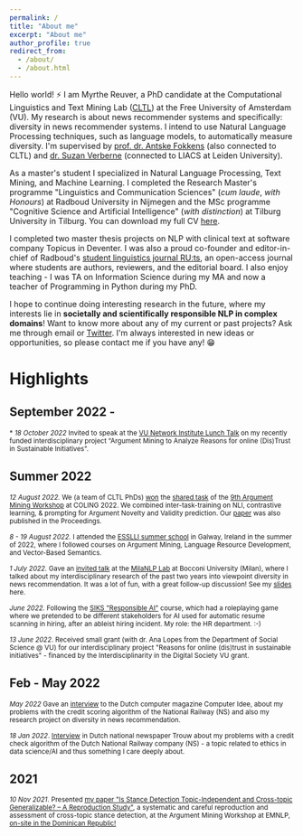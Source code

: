 ```yaml
---
permalink: /
title: "About me"
excerpt: "About me"
author_profile: true
redirect_from: 
  - /about/
  - /about.html
---
```

Hello world! ⚡ I am Myrthe Reuver, a PhD candidate at the Computational Linguistics and Text Mining Lab ([CLTL](http://www.cltl.nl/)) at the Free University of Amsterdam (VU). My research is about news recommender systems and specifically: diversity in news recommender systems. I intend to use Natural Language Processing techniques, such as language models, to automatically measure diversity. I'm supervised by [prof. dr. Antske Fokkens](http://wordpress.let.vupr.nl/antske/) (also connected to CLTL) and [dr. Suzan Verberne](http://liacs.leidenuniv.nl/~verbernes/) (connected to LIACS at Leiden University).

As a master's student I specialized in Natural Language Processing, Text Mining, and Machine Learning. I completed the Research Master's programme "Linguistics and Communication Sciences" (*cum laude*, *with Honours*) at Radboud University in Nijmegen and the MSc programme "Cognitive Science and Artificial Intelligence" (*with distinction*) at Tilburg University in Tilburg. You can download my full CV [here](/CV_now.pdf). 

I completed two master thesis projects on NLP with clinical text at software company Topicus in Deventer. I was also a proud co-founder and editor-in-chief of Radboud's [student linguistics journal RU:ts](http://ruts-journal.ruhosting.nl/), an open-access journal where students are authors, reviewers, and the editorial board. I also enjoy teaching - I was TA on Information Science during my MA and now a teacher of Programming in Python during my PhD.
<!-- 
I completed a research internship at the Meertens Institute in Amsterdam on automatic classification of urban legends, and also completed two Honours programmes (a one-year one on AI in Healthcare during my ReMA, and a two-year one on Text Mining during my BA). I love teaching as well, and worked as a Teaching Assistant at Radboud, teaching the seminars for the bachelor course ["Information Science"](https://www.ru.nl/courseguides/arts/courses/ba/ibc/b1/let-ciwb158-ibc/).  -->

<!---This internship led to a [conference presentation at DHBenelux 2019](http://2019.dhbenelux.org/wp-content/uploads/sites/13/2019/08/DH_Benelux_2019_paper_69.pdf) in september 2019, [a popular science article](https://www.neerlandistiek.nl/2019/10/hoe-een-computer-broodjeaapverhalen-leert-categoriseren/) in Dutch in the online journal Vertelcultuur, an interactive [demo of my model](https://myrthereuver.github.io/UrbanLegendCategorizer/), and a [poster presentation](https://twitter.com/rehtrym/status/1222893742345949186/photo/1) at CLIN30 (Computational Linguistics in the Netherlands) in january 2020. Other experience includes participation in ICT with Industry 2019, where I worked in a team of researchers on automatic keyword classification of academic texts for the KB (Dutch national library). The project resulted in a [demo](https://lab.kb.nl/tool/brinkeys-tool), and a [white paper](https://www.kb.nl/sites/default/files/docs/kb_whitepaper_exploring_possibilities_automated_generation_of_metadata_eng_online.pdf). I also made an [NWO vlog](https://www.youtube.com/watch?v=-m92LxE5hQ4) about the project.-->

I hope to continue doing interesting research in the future, where my interests lie in **societally and scientifically responsible NLP in complex domains**!  Want to know more about any of my current or past projects? Ask me through email or [Twitter](https://twitter.com/myrthereuver). I'm always interested in new ideas or opportunities, so please contact me if you have any! 😁

# Highlights

## September 2022 -   

<sub>* *18 October 2022* Invited to speak at the [VU Network Institute Lunch Talk](https://networkinstitute.org/research/research-lunches/) on my recently funded interdisciplinary project “Argument Mining to Analyze Reasons for online (Dis)Trust in Sustainable Initiatives".


## Summer 2022

<sub>*12 August 2022.* We (a team of CLTL PhDs) [won](https://twitter.com/myrthereuver/status/1558126896495427588?s=20&t=xoexA1tYJAcQYQs-ahmtfw) the [shared task](https://phhei.github.io/ArgsValidNovel/) of the [9th Argument Mining Workshop](https://argmining-org.github.io/2022/index.html#about) at COLING 2022. We combined inter-task-training on NLI, contrastive learning, & prompting for Argument Novelty and Validity prediction. Our [paper](https://arxiv.org/abs/2209.08966) was also published in the Proceedings. 

<sub>*8 - 19 August 2022.* I attended the [ESSLLI summer school](https://2022.esslli.eu/) in Galway, Ireland in the summer of 2022, where I followed courses on Argument Mining, Language Resource Development, and Vector-Based Semantics.

<sub>*1 July 2022.* Gave an [invited talk](https://twitter.com/MilaNLProc/status/1542891858531155968) at the [MilaNLP Lab](https://milanlproc.github.io/) at Bocconi University (Milan), where I talked about my interdisciplinary research of the past two years into viewpoint diversity in news recommendation. It was a lot of fun, with a great follow-up discussion! See my [slides](https://myrthereuver.github.io/talks/Reuver_CodingAperitivo_MilaNLP.pptx.pdf) here. 

<sub>*June 2022.* Following the [SIKS "Responsible AI"](https://twitter.com/myrthereuver/status/1539291270492966912) course, which had a roleplaying game where we pretended to be different stakeholders for AI used for automatic resume scanning in hiring, after an ableist hiring incident. My role: the HR department. :-)

<!-- <sub>*17 June 2022* Presented the [poster "Beyond Gun Control: Creating a Dutch Stance Dataset for Diversity in News Recommendation"](https://myrthereuver.github.io/talks/CLIN32_poster.pdf) from my [abstract](https://clin2022.uvt.nl/beyond-gun-control-creating-a-dutch-stance-dataset-for-diversity-in-news-recommendation/) on current work on a Dutch Political Stance dataset (shared work with Social Science colleagues at the VU, among them Kasper Welbers) at Computational Linguistics in the Netherlands (CLIN32). -->

<sub>*13 June 2022*. Received small grant (with dr. Ana Lopes from the Department of Social Science @ VU) for our interdisciplinary project "Reasons for online (dis)trust in sustainable initiatives" - financed by the Interdisciplinarity in the Digital Society VU grant.  

<!-- <sub>*29 April 2022* Started working once a month from Leiden University, where my co-advisor Suzan Verberne is based! If you are based in Leiden and want to talk/lunch/have ideas about my research, let me know!
 -->

## Feb - May 2022

<sub> *May 2022* Gave an [interview](https://myrthereuver.github.io/_pages/ComputerIdee_Artikel.pdf) to the Dutch computer magazine Computer Idee, about my problems with the credit scoring algorithm of the National Railway (NS) and also my research project on diversity in news recommendation.

<!-- <sub>*18 Feb 2022*. Presented this [poster](https://myrthereuver.github.io/talks/PiaD_poster.pdf) - of my previously published [paper](https://aclanthology.org/2021.nlp4posimpact-1.6/) on NLP in news rec - at the [Network Institute's event on interdisciplinarity in the Digital Society](https://networkinstitute.org/iwds2021/). Paper was joint work with the project group [Rethinking News Algorithms](http://ccs.amsterdam/projects/rethinking-news-algorithms-nudging-users-towards-diverse-news-exposure/). Also, I networked at this network event! :-)  -->
<!-- 
<sub>*17 Feb 2022*. Participated in the CCS.Amsterdam [Workshop](https://ccs.amsterdam/uncategorized/ccs-amsterdam-workshop-on-code-quality/) on Code Quality.  -->

<sub>*18 Jan 2022*. [Interview](https://www.trouw.nl/economie/zo-werd-myrthe-reuver-de-dupe-van-haar-data-ze-geloven-in-eerste-instantie-het-systeem~b17af53f/) in Dutch national newspaper Trouw about my problems with a credit check algorithm of the Dutch National Railway company (NS) - a topic related to ethics in data science/AI and thus something I care deeply about. 

<!-- <sub>*17 Jan 2022*. Published [a book summary and review](https://linguistlist.org/issues/33/33-135/) of the book "Linguistics for the Age of AI" in the LINGUIST List. My conclusion: Interesting, but may miss info for its intended audience(s).  -->

## 2021 

<sub>*10 Nov 2021*. Presented [my paper "Is Stance Detection Topic-Independent and Cross-topic Generalizable? – A Reproduction Study"](https://aclanthology.org/2021.argmining-1.5.pdf), a systematic and careful reproduction and assessment of cross-topic stance detection, at the Argument Mining Workshop at EMNLP, [on-site in the Dominican Republic!](https://twitter.com/myrthereuver/status/1458550050116734985)

<!-- <sub>*4 Nov 2021*. Participated in an excellent workshop on supervising students by the [Forum of Young Scientists](https://www.forumyoungscientists.nl/) - and learned a lot about supervision and communication in supervision!-->

<!-- <sub>*2 Nov 2021*. Spoke about my MA thesis work on weak supervision for smoking status detection at the [2nd Dutch meeting on Clinical NLP](https://clinical-nlp.cs.ru.nl/) at Radboud University, Nijmegen.-->

<!-- <sub>*29 Oct 2021* Our project team on diversity in news recommendation organized a workshop for stakeholders (News organizations and policy makers) at [the University of Amsterdam.](https://twitter.com/judith_moeller/status/1454080421482967045). -->

<!-- <sub>*27 Sept 2021 - 1 Oct 2021*. On-Site Student Volunteer at RecSys2021, a hybrid conference in Amsterdam. I made new connections, saw some collaborators in 3D for the first time, and  [often tweeted relevant or interesting talks](https://twitter.com/myrthereuver/status/1443567135616241670). -->
<!-- 
<sub>*16 Sept 2021*. Published [my first blog post](https://myrthereuver.github.io/posts/2021/09/first-blog/), about my one-year anniversary as a PhD Candidate and 5 things I learned in my first year! -->

<!-- <sub>*25 Aug, 2021*. Participated in the Summer Seminar on Research Integrity organized by the Netherlands Research Integrity Network. [Live-tweeted](https://twitter.com/myrthereuver/status/1430553466041159686).

<sub>*5 Aug, 2021*. [Presented our project agenda paper at the workshop on NLP for Positive Impact, co-located at ACL-IJCNLP 2021 (Online)](https://twitter.com/myrthereuver/status/1423254529521373193)

<!-- <sub>*9 July, 2021*. Presented two talks at CLIN31 (Online) (Computational Linguistics in the Netherlands): an oral talk on my ReMA thesis on [smoking status in clinical files](https://twitter.com/myrthereuver/status/1413452479463784451) and one [poster on "Viewpoints in the news: claim detection for diverse news recommendation."](https://twitter.com/myrthereuver/status/1413503786702737410)</sub> -->


<!----->



